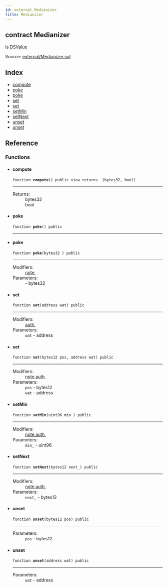 ```yaml
---
id: external_Medianizer
title: Medianizer
---
```


<div class="contract-doc"><div class="contract"><h2 class="contract-header"><span class="contract-kind">contract</span> Medianizer</h2><p class="base-contracts"><span>is</span> <a href="external_Medianizer_DSValue.html">DSValue</a></p><div class="source">Source: <a href="git+https://github.com/PolymathNetwork/polymath-core/blob/v1.4.0/contracts/external/Medianizer.sol" target="_blank">external/Medianizer.sol</a></div></div><div class="index"><h2>Index</h2><ul><li><a href="external_Medianizer.html#compute">compute</a></li><li><a href="external_Medianizer.html#poke">poke</a></li><li><a href="external_Medianizer.html#poke">poke</a></li><li><a href="external_Medianizer.html#set">set</a></li><li><a href="external_Medianizer.html#set">set</a></li><li><a href="external_Medianizer.html#setMin">setMin</a></li><li><a href="external_Medianizer.html#setNext">setNext</a></li><li><a href="external_Medianizer.html#unset">unset</a></li><li><a href="external_Medianizer.html#unset">unset</a></li></ul></div><div class="reference"><h2>Reference</h2><div class="functions"><h3>Functions</h3><ul><li><div class="item function"><span id="compute" class="anchor-marker"></span><h4 class="name">compute</h4><div class="body"><code class="signature">function <strong>compute</strong><span>() </span><span>public </span><span>view </span><span>returns  (bytes32, bool) </span></code><hr/><dl><dt><span class="label-return">Returns:</span></dt><dd>bytes32</dd><dd>bool</dd></dl></div></div></li><li><div class="item function"><span id="poke" class="anchor-marker"></span><h4 class="name">poke</h4><div class="body"><code class="signature">function <strong>poke</strong><span>() </span><span>public </span></code><hr/></div></div></li><li><div class="item function"><span id="poke" class="anchor-marker"></span><h4 class="name">poke</h4><div class="body"><code class="signature">function <strong>poke</strong><span>(bytes32 ) </span><span>public </span></code><hr/><dl><dt><span class="label-modifiers">Modifiers:</span></dt><dd><a href="external_Medianizer_DSNote.html#note">note </a></dd><dt><span class="label-parameters">Parameters:</span></dt><dd><div><code></code> - bytes32</div></dd></dl></div></div></li><li><div class="item function"><span id="set" class="anchor-marker"></span><h4 class="name">set</h4><div class="body"><code class="signature">function <strong>set</strong><span>(address wat) </span><span>public </span></code><hr/><dl><dt><span class="label-modifiers">Modifiers:</span></dt><dd><a href="external_Medianizer_DSAuth.html#auth">auth </a></dd><dt><span class="label-parameters">Parameters:</span></dt><dd><div><code>wat</code> - address</div></dd></dl></div></div></li><li><div class="item function"><span id="set" class="anchor-marker"></span><h4 class="name">set</h4><div class="body"><code class="signature">function <strong>set</strong><span>(bytes12 pos, address wat) </span><span>public </span></code><hr/><dl><dt><span class="label-modifiers">Modifiers:</span></dt><dd><a href="external_Medianizer_DSNote.html#note">note </a><a href="external_Medianizer_DSAuth.html#auth">auth </a></dd><dt><span class="label-parameters">Parameters:</span></dt><dd><div><code>pos</code> - bytes12</div><div><code>wat</code> - address</div></dd></dl></div></div></li><li><div class="item function"><span id="setMin" class="anchor-marker"></span><h4 class="name">setMin</h4><div class="body"><code class="signature">function <strong>setMin</strong><span>(uint96 min_) </span><span>public </span></code><hr/><dl><dt><span class="label-modifiers">Modifiers:</span></dt><dd><a href="external_Medianizer_DSNote.html#note">note </a><a href="external_Medianizer_DSAuth.html#auth">auth </a></dd><dt><span class="label-parameters">Parameters:</span></dt><dd><div><code>min_</code> - uint96</div></dd></dl></div></div></li><li><div class="item function"><span id="setNext" class="anchor-marker"></span><h4 class="name">setNext</h4><div class="body"><code class="signature">function <strong>setNext</strong><span>(bytes12 next_) </span><span>public </span></code><hr/><dl><dt><span class="label-modifiers">Modifiers:</span></dt><dd><a href="external_Medianizer_DSNote.html#note">note </a><a href="external_Medianizer_DSAuth.html#auth">auth </a></dd><dt><span class="label-parameters">Parameters:</span></dt><dd><div><code>next_</code> - bytes12</div></dd></dl></div></div></li><li><div class="item function"><span id="unset" class="anchor-marker"></span><h4 class="name">unset</h4><div class="body"><code class="signature">function <strong>unset</strong><span>(bytes12 pos) </span><span>public </span></code><hr/><dl><dt><span class="label-parameters">Parameters:</span></dt><dd><div><code>pos</code> - bytes12</div></dd></dl></div></div></li><li><div class="item function"><span id="unset" class="anchor-marker"></span><h4 class="name">unset</h4><div class="body"><code class="signature">function <strong>unset</strong><span>(address wat) </span><span>public </span></code><hr/><dl><dt><span class="label-parameters">Parameters:</span></dt><dd><div><code>wat</code> - address</div></dd></dl></div></div></li></ul></div></div></div>
